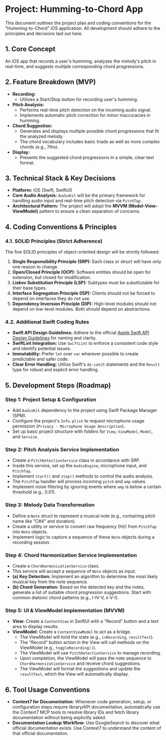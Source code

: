 # Project: Humming-to-Chord App

This document outlines the project plan and coding conventions for the "Humming-to-Chord" iOS application. All development should adhere to the principles and decisions laid out here.

## 1. Core Concept

An iOS app that records a user's humming, analyzes the melody's pitch in real-time, and suggests multiple corresponding chord progressions.

## 2. Feature Breakdown (MVP)

- **Recording:**
    - Utilizes a Start/Stop button for recording user's humming.
- **Pitch Analysis:**
    - Performs real-time pitch detection on the incoming audio signal.
    - Implements automatic pitch correction for minor inaccuracies in humming.
- **Chord Suggestion:**
    - Generates and displays multiple possible chord progressions that fit the analyzed melody.
    - The chord vocabulary includes basic triads as well as more complex chords (e.g., 7ths).
- **Display:**
    - Presents the suggested chord progressions in a simple, clear text format.

## 3. Technical Stack & Key Decisions

- **Platform:** iOS (Swift, SwiftUI)
- **Core Audio Analysis:** `AudioKit` will be the primary framework for handling audio input and real-time pitch detection via `PitchTap`.
- **Architectural Pattern:** The project will adopt the **MVVM (Model-View-ViewModel)** pattern to ensure a clean separation of concerns.

## 4. Coding Conventions & Principles

### 4.1. SOLID Principles (Strict Adherence)

The five SOLID principles of object-oriented design will be strictly followed:
1.  **Single Responsibility Principle (SRP):** Each class or struct will have only one reason to change.
2.  **Open/Closed Principle (OCP):** Software entities should be open for extension, but closed for modification.
3.  **Liskov Substitution Principle (LSP):** Subtypes must be substitutable for their base types.
4.  **Interface Segregation Principle (ISP):** Clients should not be forced to depend on interfaces they do not use.
5.  **Dependency Inversion Principle (DIP):** High-level modules should not depend on low-level modules. Both should depend on abstractions.

### 4.2. Additional Swift Coding Rules

- **Swift API Design Guidelines:** Adhere to the official [Apple Swift API Design Guidelines](https://www.swift.org/documentation/api-design-guidelines/) for naming and clarity.
- **SwiftLint Integration:** Use `SwiftLint` to enforce a consistent code style and identify potential issues.
- **Immutability:** Prefer `let` over `var` wherever possible to create predictable and safer code.
- **Clear Error Handling:** Utilize Swift's `do-catch` statements and the `Result` type for robust and explicit error handling.

## 5. Development Steps (Roadmap)

### Step 1: Project Setup & Configuration
- Add `AudioKit` dependency to the project using Swift Package Manager (SPM).
- Configure the project's `Info.plist` to request microphone usage permission (`Privacy - Microphone Usage Description`).
- Set up basic project structure with folders for `View`, `ViewModel`, `Model`, and `Service`.

### Step 2: Pitch Analysis Service Implementation
- Create a `PitchDetectionService` class in accordance with SRP.
- Inside this service, set up the `AudioEngine`, microphone input, and `PitchTap`.
- Implement `start()` and `stop()` methods to control the audio analysis.
- The `PitchTap` handler will process incoming `pitch` and `amp` values.
- Implement noise filtering by ignoring events where `amp` is below a certain threshold (e.g., 0.01).

### Step 3: Melody Data Transformation
- Define a `Note` struct to represent a musical note (e.g., containing pitch name like "C#4" and duration).
- Create a utility or service to convert raw frequency (Hz) from `PitchTap` into `Note` objects.
- Implement logic to capture a sequence of these `Note` objects during a recording session.

### Step 4: Chord Harmonization Service Implementation
- Create a `ChordHarmonizationService` class.
- This service will accept a sequence of `Note` objects as input.
- **(a) Key Detection:** Implement an algorithm to determine the most likely musical key from the note sequence.
- **(b) Chord Generation:** Based on the detected key and the notes, generate a list of suitable chord progression suggestions. Start with common diatonic chord patterns (e.g., I-IV-V, ii-V-I).

### Step 5: UI & ViewModel Implementation (MVVM)
- **View:** Create a `ContentView` in SwiftUI with a "Record" button and a text area to display results.
- **ViewModel:** Create a `ContentViewModel` to act as a bridge.
    - The ViewModel will hold the state (e.g., `isRecording`, `resultText`).
    - The "Record" button action in the View will call methods on the ViewModel (e.g., `toggleRecording()`).
    - The ViewModel will use `PitchDetectionService` to manage recording.
    - Upon completion, the ViewModel will pass the note sequence to `ChordHarmonizationService` and receive chord suggestions.
    - The ViewModel will format the suggestions and update the `resultText`, which the View will automatically display.

## 6. Tool Usage Conventions

- **Context7 for Documentation:** Whenever code generation, setup, or configuration steps require library/API documentation, automatically use the Context7 MCP tools to resolve library IDs and fetch library documentation without being explicitly asked.
- **Documentation Lookup Workflow:** Use GoogleSearch to discover what official documentation exists. Use Context7 to understand the content of that official documentation.